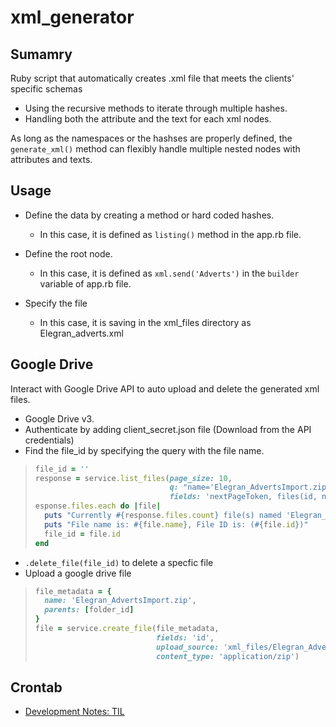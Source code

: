 # xml_generator

## Sumamry
Ruby script that automatically creates .xml file that meets the clients' specific schemas

- Using the recursive methods to iterate through multiple hashes. 
- Handling both the attribute and the text for each xml nodes.

As long as the namespaces or the hashses are properly defined, the `generate_xml()` method can flexibly handle multiple nested nodes with attributes and texts. 

## Usage

- Define the data by creating a method or hard coded hashes. 
  * In this case, it is defined as `listing()` method in the app.rb file.

- Define the root node.
  * In this case, it is defined as `xml.send('Adverts')` in the `builder` variable of app.rb file. 

- Specify the file 
  * In this case, it is saving in the xml_files directory as Elegran_adverts.xml 

## Google Drive

Interact with Google Drive API to auto upload and delete the generated xml files. 

  * Google Drive v3.
  * Authenticate by adding client_secret.json file (Download from the API credentials)
  * Find the file_id by specifying the query with the file name.

  >```ruby
  > file_id = ''
  > response = service.list_files(page_size: 10,
  >                               q: "name='Elegran_AdvertsImport.zip'",
  >                               fields: 'nextPageToken, files(id, name)')
  > esponse.files.each do |file|
  >   puts "Currently #{response.files.count} file(s) named 'Elegran_AdvertsImport.zip' exist"
  >   puts "File name is: #{file.name}, File ID is: (#{file.id})"
  >   file_id = file.id
  > end
  >```

  * `.delete_file(file_id)` to delete a specfic file
  * Upload a google drive file

  >```ruby
  > file_metadata = {
  >   name: 'Elegran_AdvertsImport.zip',
  >   parents: [folder_id]
  > }
  > file = service.create_file(file_metadata,
  >                            fields: 'id',
  >                            upload_source: 'xml_files/Elegran_AdvertsImport.zip',
  >                            content_type: 'application/zip')
  >```

## Crontab
  * [Development Notes: TIL](https://github.com/91juhwang/TIL/blob/master/Shell/Crontab.md)
  